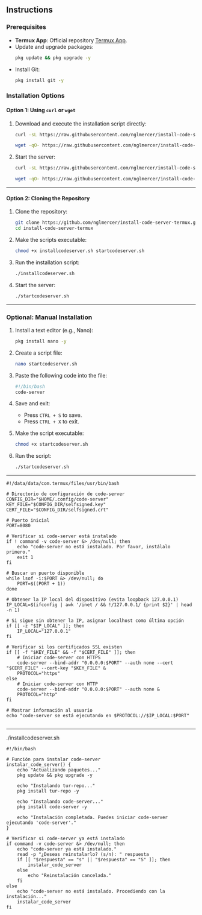 ## **Instructions**

### Prerequisites
- **Termux App**: Official repository [Termux App](https://github.com/termux/termux-app).
- Update and upgrade packages:
  ```bash
  pkg update && pkg upgrade -y
  ```
- Install Git:
  ```bash
  pkg install git -y
  ```


### Installation Options

#### **Option 1: Using `curl` or `wget`**
1. Download and execute the installation script directly:
   ```bash
   curl -sL https://raw.githubusercontent.com/nglmercer/install-code-server-termux/main/installcodeserver.sh | bash

   wget -qO- https://raw.githubusercontent.com/nglmercer/install-code-server-termux/main/installcodeserver.sh | bash
   ```

2. Start the server:
   ```bash
   curl -sL https://raw.githubusercontent.com/nglmercer/install-code-server-termux/main/startcodeserver.sh | bash

   wget -qO- https://raw.githubusercontent.com/nglmercer/install-code-server-termux/main/startcodeserver.sh | bash
   ```

---

#### **Option 2: Cloning the Repository**
1. Clone the repository:
   ```bash
   git clone https://github.com/nglmercer/install-code-server-termux.git
   cd install-code-server-termux
   ```

2. Make the scripts executable:
   ```bash
   chmod +x installcodeserver.sh startcodeserver.sh
   ```

3. Run the installation script:
   ```bash
   ./installcodeserver.sh
   ```

4. Start the server:
   ```bash
   ./startcodeserver.sh
   ```

---

### Optional: Manual Installation
1. Install a text editor (e.g., Nano):
   ```bash
   pkg install nano -y
   ```

2. Create a script file:
   ```bash
   nano startcodeserver.sh
   ```

3. Paste the following code into the file:
   ```bash
   #!/bin/bash
   code-server
   ```

4. Save and exit:
   - Press `CTRL + S` to save.
   - Press `CTRL + X` to exit.

5. Make the script executable:
   ```bash
   chmod +x startcodeserver.sh
   ```

6. Run the script:
   ```bash
   ./startcodeserver.sh
   ```

---

```
#!/data/data/com.termux/files/usr/bin/bash

# Directorio de configuración de code-server
CONFIG_DIR="$HOME/.config/code-server"
KEY_FILE="$CONFIG_DIR/selfsigned.key"
CERT_FILE="$CONFIG_DIR/selfsigned.crt"

# Puerto inicial
PORT=8080

# Verificar si code-server está instalado
if ! command -v code-server &> /dev/null; then
    echo "code-server no está instalado. Por favor, instálalo primero."
    exit 1
fi

# Buscar un puerto disponible
while lsof -i:$PORT &> /dev/null; do
    PORT=$((PORT + 1))
done

# Obtener la IP local del dispositivo (evita loopback 127.0.0.1)
IP_LOCAL=$(ifconfig | awk '/inet / && !/127.0.0.1/ {print $2}' | head -n 1)

# Si sigue sin obtener la IP, asignar localhost como última opción
if [[ -z "$IP_LOCAL" ]]; then
    IP_LOCAL="127.0.0.1"
fi

# Verificar si los certificados SSL existen
if [[ -f "$KEY_FILE" && -f "$CERT_FILE" ]]; then
    # Iniciar code-server con HTTPS
    code-server --bind-addr "0.0.0.0:$PORT" --auth none --cert "$CERT_FILE" --cert-key "$KEY_FILE" &
    PROTOCOL="https"
else
    # Iniciar code-server con HTTP
    code-server --bind-addr "0.0.0.0:$PORT" --auth none &
    PROTOCOL="http"
fi

# Mostrar información al usuario
echo "code-server se está ejecutando en $PROTOCOL://$IP_LOCAL:$PORT"


```
----
./installcodeserver.sh
```
#!/bin/bash

# Función para instalar code-server
instalar_code_server() {
    echo "Actualizando paquetes..."
    pkg update && pkg upgrade -y

    echo "Instalando tur-repo..."
    pkg install tur-repo -y

    echo "Instalando code-server..."
    pkg install code-server -y

    echo "Instalación completada. Puedes iniciar code-server ejecutando 'code-server'."
}

# Verificar si code-server ya está instalado
if command -v code-server &> /dev/null; then
    echo "code-server ya está instalado."
    read -p "¿Deseas reinstalarlo? (s/n): " respuesta
    if [[ "$respuesta" == "s" || "$respuesta" == "S" ]]; then
        instalar_code_server
    else
        echo "Reinstalación cancelada."
    fi
else
    echo "code-server no está instalado. Procediendo con la instalación..."
    instalar_code_server
fi
```
